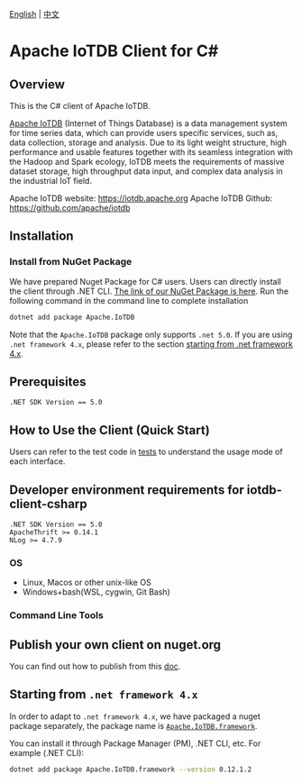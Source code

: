 <!--

    Licensed to the Apache Software Foundation (ASF) under one
    or more contributor license agreements.  See the NOTICE file
    distributed with this work for additional information
    regarding copyright ownership.  The ASF licenses this file
    to you under the Apache License, Version 2.0 (the
    "License"); you may not use this file except in compliance
    with the License.  You may obtain a copy of the License at
    
        http://www.apache.org/licenses/LICENSE-2.0
    
    Unless required by applicable law or agreed to in writing,
    software distributed under the License is distributed on an
    "AS IS" BASIS, WITHOUT WARRANTIES OR CONDITIONS OF ANY
    KIND, either express or implied.  See the License for the
    specific language governing permissions and limitations
    under the License.

-->
[English](./README.md) | [中文](./README_ZH.md)

# Apache IoTDB Client for C#

## Overview

This is the C# client of Apache IoTDB.

[Apache IoTDB](https://iotdb.apache.org) (Internet of Things Database) is a data management system for time series data, which can provide users specific services, such as, data collection, storage and analysis. Due to its light weight structure, high performance and usable features together with its seamless integration with the Hadoop and Spark ecology, IoTDB meets the requirements of massive dataset storage, high throughput data input, and complex data analysis in the industrial IoT field.

Apache IoTDB website: https://iotdb.apache.org
Apache IoTDB Github: https://github.com/apache/iotdb

## Installation

### Install from NuGet Package

We have prepared Nuget Package for C# users. Users can directly install the client through .NET CLI. [The link of our NuGet Package is here](https://www.nuget.org/packages/Apache.IoTDB/). Run the following command in the command line to complete installation

```sh
dotnet add package Apache.IoTDB
```

Note that the `Apache.IoTDB` package only supports `.net 5.0`. If you are using `.net framework 4.x`, please refer to the section [starting from .net framework 4.x](#starting-from-net-framework-4x).

## Prerequisites

    .NET SDK Version == 5.0 

## How to Use the Client (Quick Start)

Users can refer to the test code in [tests](https://github.com/eedalong/Apache-IoTDB-Client-CSharp-UserCase) to understand the usage mode of each interface.

## Developer environment requirements for iotdb-client-csharp

```
.NET SDK Version == 5.0
ApacheThrift >= 0.14.1
NLog >= 4.7.9
```

### OS

* Linux, Macos or other unix-like OS
* Windows+bash(WSL, cygwin, Git Bash)

### Command Line Tools

## Publish your own client on nuget.org
You can find out how to publish from this [doc](./PUBLISH.md).

## Starting from `.net framework 4.x`
In order to adapt to `.net framework 4.x`, we have packaged a nuget package separately, the package name is [`Apache.IoTDB.framework`](https://www.nuget.org/packages/Apache.IoTDB.framework/). 

You can install it through Package Manager (PM), .NET CLI, etc. For example (.NET CLI):

```sh
dotnet add package Apache.IoTDB.framework --version 0.12.1.2
```